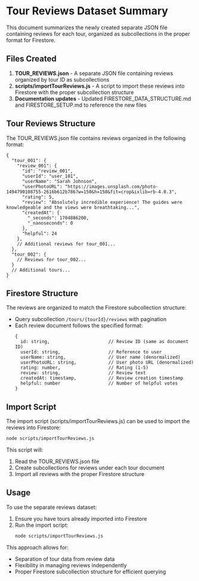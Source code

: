 # Tour Reviews Dataset Summary

This document summarizes the newly created separate JSON file containing reviews for each tour, organized as subcollections in the proper format for Firestore.

## Files Created

1. **TOUR_REVIEWS.json** - A separate JSON file containing reviews organized by tour ID as subcollections
2. **scripts/importTourReviews.js** - A script to import these reviews into Firestore with the proper subcollection structure
3. **Documentation updates** - Updated FIRESTORE_DATA_STRUCTURE.md and FIRESTORE_SETUP.md to reference the new files

## Tour Reviews Structure

The TOUR_REVIEWS.json file contains reviews organized in the following format:

```
{
  "tour_001": {
    "review_001": {
      "id": "review_001",
      "userId": "user_101",
      "userName": "Sarah Johnson",
      "userPhotoURL": "https://images.unsplash.com/photo-1494790108755-2616b612b786?w=150&h=150&fit=crop&ixlib=rb-4.0.3",
      "rating": 5,
      "review": "Absolutely incredible experience! The guides were knowledgeable and the views were breathtaking...",
      "createdAt": {
        "_seconds": 1704886200,
        "_nanoseconds": 0
      },
      "helpful": 24
    },
    // Additional reviews for tour_001...
  },
  "tour_002": {
    // Reviews for tour_002...
  }
  // Additional tours...
}
```

## Firestore Structure

The reviews are organized to match the Firestore subcollection structure:
- Query subcollection `/tours/{tourId}/reviews` with pagination
- Each review document follows the specified format:
  ```
  {
    id: string,                      // Review ID (same as document ID)
    userId: string,                  // Reference to user
    userName: string,                // User name (denormalized)
    userPhotoURL: string,            // User photo URL (denormalized)
    rating: number,                  // Rating (1-5)
    review: string,                  // Review text
    createdAt: timestamp,            // Review creation timestamp
    helpful: number                  // Number of helpful votes
  }
  ```

## Import Script

The import script (scripts/importTourReviews.js) can be used to import the reviews into Firestore:

```bash
node scripts/importTourReviews.js
```

This script will:
1. Read the TOUR_REVIEWS.json file
2. Create subcollections for reviews under each tour document
3. Import all reviews with the proper Firestore structure

## Usage

To use the separate reviews dataset:

1. Ensure you have tours already imported into Firestore
2. Run the import script:
   ```bash
   node scripts/importTourReviews.js
   ```

This approach allows for:
- Separation of tour data from review data
- Flexibility in managing reviews independently
- Proper Firestore subcollection structure for efficient querying